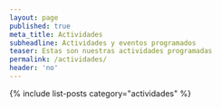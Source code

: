 ```yaml
---
layout: page
published: true
meta_title: Actividades
subheadline: Actividades y eventos programados
teaser: Estas son nuestras actividades programadas
permalink: /actividades/
header: 'no'
---
```

{% include list-posts category="actividades" %}
